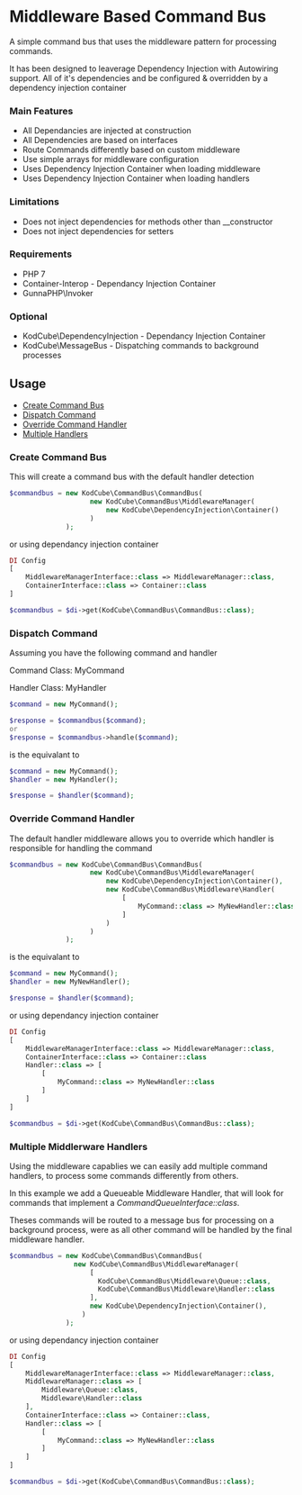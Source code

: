 # Middleware Based Command Bus

A simple command bus that uses the middleware pattern for processing commands.

It has been designed to leaverage Dependency Injection with Autowiring support. All of it's dependencies and be configured & overridden by a dependency injection container

### Main Features 
* All Dependancies are injected at construction
* All Dependencies are based on interfaces
* Route Commands differently based on custom middleware
* Use simple arrays for middleware configuration
* Uses Dependency Injection Container when loading middleware
* Uses Dependency Injection Container when loading handlers

### Limitations
* Does not inject dependencies for methods other than __constructor 
* Does not inject dependencies for setters

### Requirements
* PHP 7
* Container-Interop - Dependancy Injection Container
* GunnaPHP\Invoker

### Optional
* KodCube\DependencyInjection - Dependancy Injection Container
* KodCube\MessageBus - Dispatching commands to background processes


## Usage

* [Create Command Bus](#create-command-bus)
* [Dispatch Command](#dispatch-command)
* [Override Command Handler](#override-command-handler)
* [Multiple Handlers](#multiple-handlers)



### Create Command Bus

This will create a command bus with the default handler detection

``` PHP
$commandbus = new KodCube\CommandBus\CommandBus(
			        new KodCube\CommandBus\MiddlewareManager(
			        	new KodCube\DependencyInjection\Container()
			        )
              );
``` 

or using dependancy injection container

``` PHP
DI Config
[
	MiddlewareManagerInterface::class => MiddlewareManager::class,
	ContainerInterface::class => Container::class
]

$commandbus = $di->get(KodCube\CommandBus\CommandBus::class);
``` 


### Dispatch Command

Assuming you have the following command and handler

Command Class: MyCommand 

Handler Class: MyHandler


``` PHP
$command = new MyCommand();

$response = $commandbus($command);
or 
$response = $commandbus->handle($command);
```
is the equivalant to 

``` PHP
$command = new MyCommand();
$handler = new MyHandler();

$response = $handler($command);
```
### Override Command Handler

The default handler middleware allows you to override which handler is responsible for handling the command

``` PHP
$commandbus = new KodCube\CommandBus\CommandBus(
			        new KodCube\CommandBus\MiddlewareManager(
			        	new KodCube\DependencyInjection\Container(),
			        	new KodCube\CommandBus\Middleware\Handler(
			        		[
			        			MyCommand::class => MyNewHandler::class
			        		]
			        	)
			        )
              );
``` 
is the equivalant to 

``` PHP
$command = new MyCommand();
$handler = new MyNewHandler();

$response = $handler($command);
```

or using dependancy injection container

``` PHP
DI Config
[
	MiddlewareManagerInterface::class => MiddlewareManager::class,
	ContainerInterface::class => Container::class
	Handler::class => [
		[
			MyCommand::class => MyNewHandler::class
		]
	]
]

$commandbus = $di->get(KodCube\CommandBus\CommandBus::class);
``` 

### Multiple Middlerware Handlers

Using the middleware capablies we can easily add multiple command handlers, to process some commands differently from others.

In this example we add a Queueable Middleware Handler, that will look for commands that implement a *CommandQueueInterface::class*.

Theses commands will be routed to a message bus for processing on a background process, were as all other command will be handled by the final middleware handler.

``` PHP
$commandbus = new KodCube\CommandBus\CommandBus(
                new KodCube\CommandBus\MiddlewareManager(
                    [
                      KodCube\CommandBus\Middleware\Queue::class,
                      KodCube\CommandBus\Middleware\Handler::class
                    ],
                    new KodCube\DependencyInjection\Container(), 
			      )
              );
``` 
or using dependancy injection container

``` PHP
DI Config
[
	MiddlewareManagerInterface::class => MiddlewareManager::class,
	MiddlewareManager::class => [
		Middleware\Queue::class,
		Middleware\Handler::class
	],
	ContainerInterface::class => Container::class,
	Handler::class => [
		[
			MyCommand::class => MyNewHandler::class
		]
	]
]

$commandbus = $di->get(KodCube\CommandBus\CommandBus::class);
``` 

